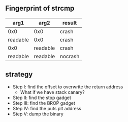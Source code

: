 ## Fingerprint of strcmp

| arg1     | arg2     | result  |
| -------- | -------- | ------- |
| 0x0      | 0x0      | crash   |
| readable | 0x0      | crash   |
| 0x0      | readable | crash   |
| readable | readable | nocrash |

## strategy



* Step I: find the offset to overwrite the return address
    * What if we have stack canary?
* Step II: find the stop gadget
* Step III: find the BROP gadget
* Step IV: find the puts plt address
* Step V: dump the binary